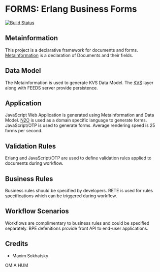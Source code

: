 FORMS: Erlang Business Forms
============================

[![Build Status](https://travis-ci.org/synrc/forms.svg?branch=master)](https://travis-ci.org/synrc/forms)

Metainformation
---------------

This project is a declarative framework for documents and forms.
[Metainformation](include/meta.hrl) is a declaration of Documents and their fields.

Data Model
----------

The Metainformation is used to generate KVS Data Model.
The [KVS](http://github.com/synrc/kvs) layer along with FEEDS server provide persistence.

Application
-----------

JavaScript Web Application is generated using Metainformation and Data Model.
[N2O](http://github.com/5HT/n2o) is used as a domain specific language to generate forms.
JavaScript/OTP is used to generate forms. Average rendering speed is 25 forms per second.

Validation Rules
----------------

Erlang and JavaScript/OTP are used to define validation
rules applied to documents during workflow.

Business Rules
--------------

Business rules should be specified by developers.
RETE is used for rules specifications which can be triggered during workflow.

Workflow Scenarios
------------------

Workflows are complimentary to business rules and could be specified separately.
BPE defenitions provide front API to end-user applications.

Credits
-------

* Maxim Sokhatsky

OM A HUM
